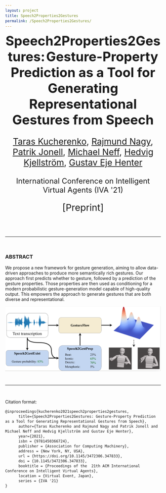 ```yaml
---
layout: project
title: Speech2Properties2Gestures
permalink: /Speech2Properties2Gestures/
---
```



<p align="center">
  <b style="font-size: 42px;"> Speech2Properties2Gestures:</b>
  <b style="font-size: 42px;"> Gesture-Property Prediction as a Tool for Generating Representational Gestures from Speech </b>
  <p style="font-size: 28px;" align="center"> <a href="https://svito-zar.github.io/">Taras Kucherenko</a>, <a href="https://nagyrajmund.github.io/">Rajmund Nagy</a>, <a href="http://www.patrikjonell.se">Patrik Jonell</a>, <a href="https://www.cs.ucdavis.edu/~neff/">Michael Neff</a>, <a href="http://www.csc.kth.se/~hedvig/">Hedvig Kjellström</a>, <a href="https://people.kth.se/~ghe/">Gustav Eje Henter</a> </p>
  <p style="font-size: 24px;" align="center"> International Conference on Intelligent Virtual Agents  (IVA '21) </p>
</p>

<p align="center">
 <a href="https://arxiv.org/abs/2106.14736" style="font-size: 30px; text-decoration: none">[Preprint]   </a>  
</p>

&nbsp;


&nbsp;

***
&nbsp;

### ABSTRACT
We propose a new framework for gesture generation, aiming to allow data-driven approaches to produce more semantically rich gestures. Our approach first predicts whether to gesture, followed by a prediction of the gesture properties. Those properties are then used as conditioning for a modern probabilistic gesture-generation model capable of high-quality output. This empowers the approach to generate gestures that are both diverse and representational. 

<div style="text-align:center"><img src="../assets/Speech2Prop2Gest.png" alt="portrait" align="middle"></div>


&nbsp;

***
&nbsp;

Citation format:
```
@inproceedings{kucherenko2021speech2properties2gestures,
      title={Speech2Properties2Gestures: Gesture-Property Prediction as a Tool for Generating Representational Gestures from Speech}, 
      author={Taras Kucherenko and Rajmund Nagy and Patrik Jonell and Michael Neff and Hedvig Kjellström and Gustav Eje Henter},
      year={2021},
      isbn = {9781450366724},
      publisher = {Association for Computing Machinery},
      address = {New York, NY, USA},
      url = {https://doi.org/10.1145/3472306.347833},
      doi = {10.1145/3472306.347833},
      booktitle = {Proceedings of the  21th ACM International Conference on Intelligent Virtual Agents},
      location = {Virtual Event, Japan},
      series = {IVA '21}
}
```

